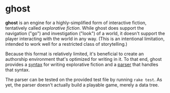 ghost
=====

**ghost** is an engine for a highly-simplified form of interactive fiction, tentatively called *explorative fiction*. While ghost does support the navigation ("go") and investigation ("look") of a world, it doesn't support the player interacting with the world in any way. (This is an intentional limitation, intended to work well for a restricted class of storytelling.)

Because this format is relatively limited, it's beneficial to create an authorship environment that's optimized for writing in it. To that end, ghost provides a [syntax](test/test.ghost) for writing explorative fiction and a [parser](lib/parser.rb) that handles that syntax.

The parser can be tested on the provided test file by running `rake test`. As yet, the parser doesn't actually build a playable game, merely a data tree.

